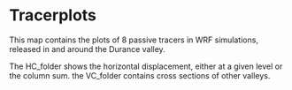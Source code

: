 # Tracerplots

This map contains the plots of 8 passive tracers in WRF simulations, released in and around the Durance valley.

The HC_folder shows the horizontal displacement, either at a given level or the column sum. 
the VC_folder contains cross sections of other valleys. 
